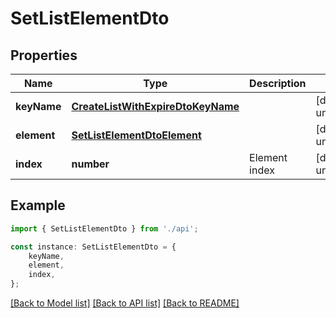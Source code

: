 # SetListElementDto


## Properties

Name | Type | Description | Notes
------------ | ------------- | ------------- | -------------
**keyName** | [**CreateListWithExpireDtoKeyName**](CreateListWithExpireDtoKeyName.md) |  | [default to undefined]
**element** | [**SetListElementDtoElement**](SetListElementDtoElement.md) |  | [default to undefined]
**index** | **number** | Element index | [default to undefined]

## Example

```typescript
import { SetListElementDto } from './api';

const instance: SetListElementDto = {
    keyName,
    element,
    index,
};
```

[[Back to Model list]](../README.md#documentation-for-models) [[Back to API list]](../README.md#documentation-for-api-endpoints) [[Back to README]](../README.md)

